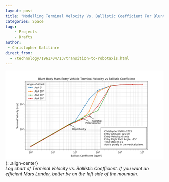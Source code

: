 ```yaml
---
layout: post
title: "Modelling Terminal Velocity Vs. Ballistic Coefficient For Blunt Body Mars Entry Vehicles"
categories: Space
tags:
    - Projects
    - Drafts
author:
 - Christopher Kalitinre
direct_from:
  - /technology/1961/04/13/transition-to-robotaxis.html
---
```

<head>
    <meta property="og:image" content="{{site.url}}/assets/images/martian-atmosphere-model/terminal_velocity_vs_BC_t0.1_allAoA_max30_log.png">
</head>

![Image](/assets/images/martian-atmosphere-model/terminal_velocity_vs_BC_t0.1_allAoA_max30_log.png){: .align-center}  
<i>Log chart of Terminal Velocity vs. Ballistic Coefficient. If you want an efficient Mars Lander, better be on the left side of the mountain.</i>
